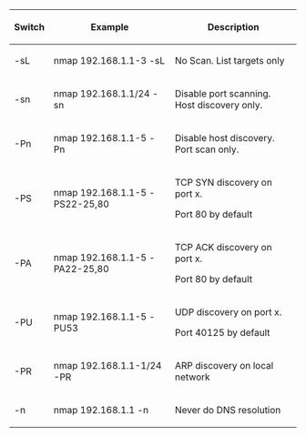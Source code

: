 <table><thead><tr ><th   ><div ><p  >Switch</p></div></th><th   ><div ><p > Example</p></div></th><th   ><div ><p > Description</p></div></th></tr></thead><tbody><tr ><td   ><div ><p > -sL</p=></div></td><td   ><div ><p > nmap 192.168.1.1-3 -sL</p=></div></td><td   ><div ><p> No Scan. List targets only</p></div></td></tr><tr ><td   ><div ><p> -sn</p></div></td><td   ><div ><p > nmap 192.168.1.1/24 -sn</p=></div></td><td   ><div ><p=""> Disable port scanning. Host discovery only.<br></p=></div></td></tr><tr ><td   ><div ><p > -Pn</p=></div></td><td   ><div ><p > nmap 192.168.1.1-5 -Pn</p=></div></td><td   ><div ><p=""> Disable host discovery. Port scan only.<br></p=></div></td></tr><tr ><td   ><div ><p > -PS</p=></div></td><td   ><div ><p > nmap 192.168.1.1-5 -PS22-25,80</p=></div></td><td   ><div ><p> TCP SYN discovery on port x. </p><p>Port 80 by default</p></div></td></tr><tr ><td   ><div ><p > -PA</p=></div></td><td   ><div ><p > nmap 192.168.1.1-5 -PA22-25,80</p=></div></td><td   ><div ><p> TCP ACK discovery on port x. </p><p>Port 80 by default</p></div></td></tr><tr ><td   ><div ><p > -PU</p=></div></td><td   ><div ><p > nmap 192.168.1.1-5 -PU53</p=></div></td><td   ><div ><p> UDP discovery on port x. </p><p>Port 40125 by default</p></div></td></tr><tr ><td   ><div ><p > -PR</p=></div></td><td   ><div ><p > nmap 192.168.1.1-1/24 -PR</p=></div></td><td   ><div ><p> ARP discovery on local network</p></div></td></tr><tr ><td   ><div ><p > -n</p=></div></td><td   ><div ><p > nmap 192.168.1.1 -n</p=></div></td><td   ><div ><p> Never do DNS resolution</p></div></td></tr></tbody></table>